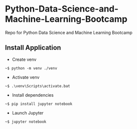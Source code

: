 # Python-Data-Science-and-Machine-Learning-Bootcamp
Repo for Python Data Science and Machine Learning Bootcamp

## Install Application

- Create venv

```shell
~$ python -m venv ./venv
```

- Activate venv

```shell
~$ .\venv\Scripts\activate.bat
```

- Install dependencies

```shell
~$ pip install jupyter notebook
```

- Launch Jupyter

```shell
~$ jupyter notebook
```
